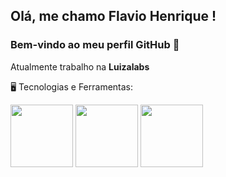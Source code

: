 ## Olá, me chamo Flavio Henrique ! 
### Bem-vindo ao meu perfil GitHub 👋

Atualmente trabalho na **Luizalabs**

🖥️ Tecnologias e Ferramentas:



<img width="100" height="100" src="https://cdn.jsdelivr.net/gh/devicons/devicon/icons/java/java-original-wordmark.svg" />
<img width="100" height="100" src="https://cdn.jsdelivr.net/gh/devicons/devicon/icons/spring/spring-original-wordmark.svg" />
<img width="100" height="100" src="https://cdn.jsdelivr.net/gh/devicons/devicon/icons/mongodb/mongodb-original-wordmark.svg" />
          
          
          

<!--
https://www.alura.com.br/artigos/como-criar-um-readme-para-seu-perfil-github?gclid=CjwKCAjwzeqVBhAoEiwAOrEmzTUFmhFGEb8IfRg18thX_DgfDMjf1r-148lItlXNPm0bkrP04BcdxBoCd0EQAvD_BwE

<div>
  <a href="https://github.com/flaviohf">
  <img height="180em" src="https://github-readme-stats.vercel.app/api/top-langs/?username=flaviohf&layout=compact&langs_count=7&theme=dracula"/>
  <img height="180em" src="https://github-readme-stats.vercel.app/api?username=flaviohf&show_icons=true&theme=dracula&include_all_commits=true&count_private=true"/>
</div>

**flaviohf/flaviohf** is a ✨ _special_ ✨ repository because its `README.md` (this file) appears on your GitHub profile.

Here are some ideas to get you started:

- 🔭 I’m currently working on ...
- 🌱 I’m currently learning ...
- 👯 I’m looking to collaborate on ...
- 🤔 I’m looking for help with ...
- 💬 Ask me about ...
- 📫 How to reach me: ...
- 😄 Pronouns: ...
- ⚡ Fun fact: ...
-->
